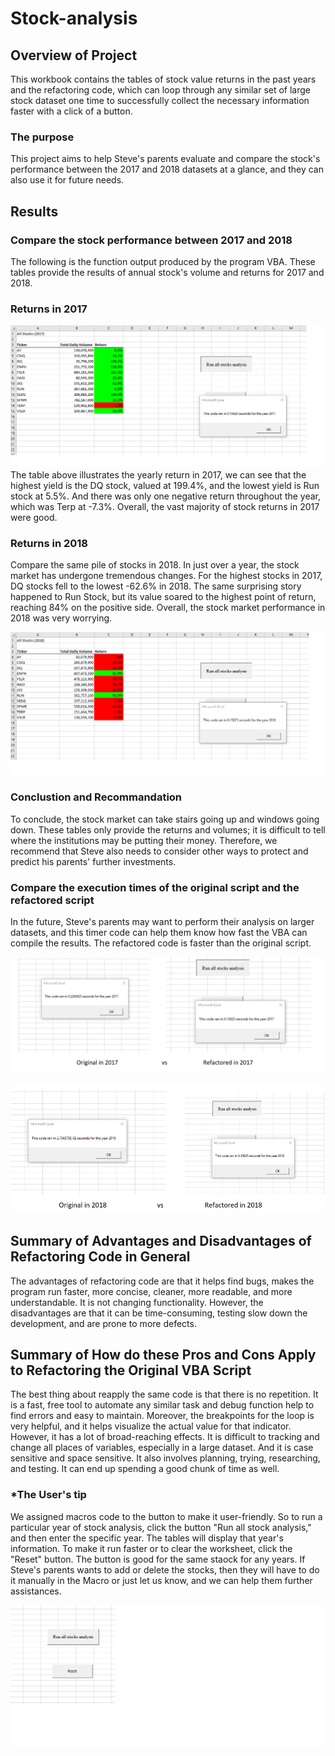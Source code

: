 # Stock-analysis

## Overview of Project

This workbook contains the tables of stock value returns in the past years and the refactoring code, which can loop through any similar set of large stock dataset one time to successfully collect the necessary information faster with a click of a button.
### The purpose 
This project aims to help Steve's parents evaluate and compare the stock's performance between the 2017 and 2018 datasets at a glance, and they can also use it for future needs.

## Results
### Compare the stock performance between 2017 and 2018
The following is the function output produced by the program VBA. These tables provide the results of annual stock's volume and returns for 2017 and 2018.

### Returns in 2017
![ VBA_Challenge_2017.png ](https://github.com/summerginger/stock-analysis/blob/main/VBA_Challenge_2017.png)
The table above illustrates the yearly return in 2017, we can see that the highest yield is the DQ stock, valued at 199.4%, and the lowest yield is Run stock at 5.5%. And there was only one negative return throughout the year, which was Terp at -7.3%. Overall, the vast majority of stock returns in 2017 were good.

### Returns in 2018
Compare the same pile of stocks in 2018. In just over a year, the stock market has undergone tremendous changes. For the highest stocks in 2017, DQ stocks fell to the lowest -62.6% in 2018. The same surprising story happened to Run Stock, but its value soared to the highest point of return, reaching 84% on the positive side. Overall, the stock market performance in 2018 was very worrying.

![ VBA_Challenge_2018.png ](https://github.com/summerginger/stock-analysis/blob/main/VBA_Challenge_2018.png)

### Conclustion and Recommandation
To conclude, the stock market can take stairs going up and windows going down. These tables only provide the returns and volumes; it is difficult to tell where the institutions may be putting their money. Therefore,  we recommend that Steve also needs to consider other ways to protect and predict his parents' further investments.

### Compare the execution times of the original script and the refactored script
In the future, Steve's parents may want to perform their analysis on larger datasets, and this timer code can help them know how fast the VBA can compile the results. The refactored code is faster than the original script. 

![2017 original]( https://github.com/summerginger/stock-analysis/blob/main/2017%20original.png) 

![2018 original]( https://github.com/summerginger/stock-analysis/blob/main/2018%20original.png) 

## Summary of Advantages and Disadvantages of Refactoring Code in General
The advantages of refactoring code are that it helps find bugs, makes the program run faster, more concise, cleaner, more readable, and more understandable. It is not changing functionality.  However, the disadvantages are that it can be time-consuming, testing slow down the development, and are prone to more defects.

## Summary of How do these Pros and Cons Apply to Refactoring the Original VBA Script
The best thing about reapply the same code is that there is no repetition. It is a fast, free tool to automate any similar task and debug function help to find errors and easy to maintain. Moreover, the breakpoints for the loop is very helpful, and it helps visualize the actual value for that indicator. However, it has a lot of broad-reaching effects. It is difficult to tracking and change all places of variables, especially in a large dataset. And it is case sensitive and space sensitive. It also involves planning, trying, researching, and testing. It can end up spending a good chunk of time as well.
  

### *The User's tip
We assigned macros code to the button to make it user-friendly. So to run a particular year of stock analysis, click the button "Run all stock analysis," and then enter the specific year. The tables will display that year's information. To make it run faster or to clear the worksheet, click the "Reset" button. The button is good for the same staock for any years. If Steve's parents wants to add or delete the stocks, then they will have to do it manually in the Macro or just let us know, and we can help them further assistances.

![buttons.png]( https://github.com/summerginger/stock-analysis/blob/main/buttons.png)




  




	
